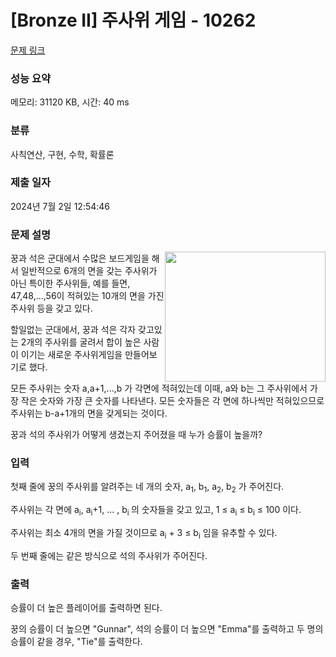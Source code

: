 # [Bronze II] 주사위 게임 - 10262 

[문제 링크](https://www.acmicpc.net/problem/10262) 

### 성능 요약

메모리: 31120 KB, 시간: 40 ms

### 분류

사칙연산, 구현, 수학, 확률론

### 제출 일자

2024년 7월 2일 12:54:46

### 문제 설명

<p><img alt="" src="https://www.acmicpc.net/upload/images2/dg.png" style="float:right; height:208px; width:257px"> 꿍과 석은 군대에서 수많은 보드게임을 해서 일반적으로 6개의 면을 갖는 주사위가 아닌 특이한 주사위들, 예를 들면, 47,48,...,56이 적혀있는 10개의 면을 가진 주사위 등을 갖고 있다.</p>

<p>할일없는 군대에서, 꿍과 석은 각자 갖고있는 2개의 주사위를 굴려서 합이 높은 사람이 이기는 새로운 주사위게임을 만들어보기로 했다.</p>

<p>모든 주사위는 숫자 a,a+1,...,b 가 각면에 적혀있는데 이때, a와 b는 그 주사위에서 가장 작은 숫자와 가장 큰 숫자를 나타낸다. 모든 숫자들은 각 면에 하나씩만 적혀있으므로 주사위는 b-a+1개의 면을 갖게되는 것이다.</p>

<p>꿍과 석의 주사위가 어떻게 생겼는지 주어졌을 때 누가 승률이 높을까?</p>

### 입력 

 <p>첫째 줄에 꿍의 주사위를 알려주는 네 개의 숫자, a<sub>1</sub>, b<sub>1</sub>, a<sub>2</sub>, b<sub>2</sub> 가 주어진다.</p>

<p>주사위는 각 면에 a<sub>i</sub>, a<sub>i</sub>+1, ... , b<sub>i </sub> 의 숫자들을 갖고 있고, 1 ≤ a<sub>i</sub> ≤ b<sub>i</sub> ≤ 100 이다.</p>

<p>주사위는 최소 4개의 면을 가질 것이므로 a<sub>i</sub> + 3 ≤ b<sub>i</sub> 임을 유추할 수 있다.</p>

<p>두 번째 줄에는 같은 방식으로 석의 주사위가 주어진다.</p>

### 출력 

 <p>승률이 더 높은 플레이어를 출력하면 된다.</p>

<p>꿍의 승률이 더 높으면 "Gunnar", 석의 승률이 더 높으면 "Emma"를 출력하고 두 명의 승률이 같을 경우, "Tie"를 출력한다.</p>

